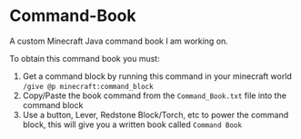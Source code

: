 # Command-Book
A custom Minecraft Java command book I am working on.

To obtain this command book you must:
1. Get a command block by running this command in your minecraft world ```/give @p minecraft:command_block```
2. Copy/Paste the book command from the ```Command_Book.txt``` file into the command block
3. Use a button, Lever, Redstone Block/Torch, etc to power the command block, this will give you a written book called ```Command Book```

